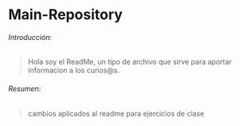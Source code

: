 # Main-Repository

###### Introducción:

>Hola soy el ReadMe, un tipo de archivo que sirve para aportar informacion a los curios@s.


###### Resumen:

> cambios aplicados al readme para ejercicios de clase
